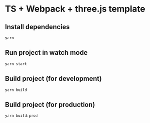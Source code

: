 # TS + Webpack + three.js template

## Install dependencies

    yarn

## Run project in watch mode

    yarn start

## Build project (for development)

    yarn build

## Build project (for production)

    yarn build:prod

